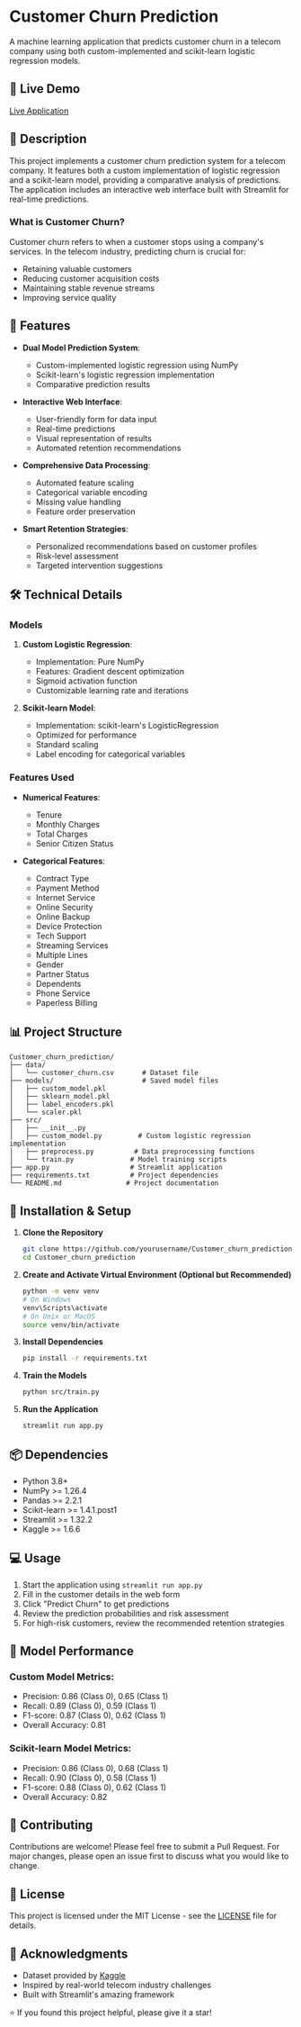 # Customer Churn Prediction

A machine learning application that predicts customer churn in a telecom company using both custom-implemented and scikit-learn logistic regression models.

## 🔴 Live Demo
[Live Application](https://customerchur.streamlit.app/)

## 📝 Description

This project implements a customer churn prediction system for a telecom company. It features both a custom implementation of logistic regression and a scikit-learn model, providing a comparative analysis of predictions. The application includes an interactive web interface built with Streamlit for real-time predictions.

### What is Customer Churn?
Customer churn refers to when a customer stops using a company's services. In the telecom industry, predicting churn is crucial for:
- Retaining valuable customers
- Reducing customer acquisition costs
- Maintaining stable revenue streams
- Improving service quality

## 🎯 Features

- **Dual Model Prediction System**:
  - Custom-implemented logistic regression using NumPy
  - Scikit-learn's logistic regression implementation
  - Comparative prediction results

- **Interactive Web Interface**:
  - User-friendly form for data input
  - Real-time predictions
  - Visual representation of results
  - Automated retention recommendations

- **Comprehensive Data Processing**:
  - Automated feature scaling
  - Categorical variable encoding
  - Missing value handling
  - Feature order preservation

- **Smart Retention Strategies**:
  - Personalized recommendations based on customer profiles
  - Risk-level assessment
  - Targeted intervention suggestions

## 🛠️ Technical Details

### Models
1. **Custom Logistic Regression**:
   - Implementation: Pure NumPy
   - Features: Gradient descent optimization
   - Sigmoid activation function
   - Customizable learning rate and iterations

2. **Scikit-learn Model**:
   - Implementation: scikit-learn's LogisticRegression
   - Optimized for performance
   - Standard scaling
   - Label encoding for categorical variables

### Features Used
- **Numerical Features**:
  - Tenure
  - Monthly Charges
  - Total Charges
  - Senior Citizen Status

- **Categorical Features**:
  - Contract Type
  - Payment Method
  - Internet Service
  - Online Security
  - Online Backup
  - Device Protection
  - Tech Support
  - Streaming Services
  - Multiple Lines
  - Gender
  - Partner Status
  - Dependents
  - Phone Service
  - Paperless Billing

## 📊 Project Structure

```
Customer_churn_prediction/
├── data/
│   └── customer_churn.csv       # Dataset file
├── models/                      # Saved model files
│   ├── custom_model.pkl
│   ├── sklearn_model.pkl
│   ├── label_encoders.pkl
│   └── scaler.pkl
├── src/
│   ├── __init__.py
│   ├── custom_model.py         # Custom logistic regression implementation
│   ├── preprocess.py          # Data preprocessing functions
│   └── train.py              # Model training scripts
├── app.py                    # Streamlit application
├── requirements.txt          # Project dependencies
└── README.md                # Project documentation
```

## 🚀 Installation & Setup

1. **Clone the Repository**
   ```bash
   git clone https://github.com/yourusername/Customer_churn_prediction.git
   cd Customer_churn_prediction
   ```

2. **Create and Activate Virtual Environment (Optional but Recommended)**
   ```bash
   python -m venv venv
   # On Windows
   venv\Scripts\activate
   # On Unix or MacOS
   source venv/bin/activate
   ```

3. **Install Dependencies**
   ```bash
   pip install -r requirements.txt
   ```

4. **Train the Models**
   ```bash
   python src/train.py
   ```

5. **Run the Application**
   ```bash
   streamlit run app.py
   ```

## 📦 Dependencies

- Python 3.8+
- NumPy >= 1.26.4
- Pandas >= 2.2.1
- Scikit-learn >= 1.4.1.post1
- Streamlit >= 1.32.2
- Kaggle >= 1.6.6

## 💻 Usage

1. Start the application using `streamlit run app.py`
2. Fill in the customer details in the web form
3. Click "Predict Churn" to get predictions
4. Review the prediction probabilities and risk assessment
5. For high-risk customers, review the recommended retention strategies

## 🎯 Model Performance

### Custom Model Metrics:
- Precision: 0.86 (Class 0), 0.65 (Class 1)
- Recall: 0.89 (Class 0), 0.59 (Class 1)
- F1-score: 0.87 (Class 0), 0.62 (Class 1)
- Overall Accuracy: 0.81

### Scikit-learn Model Metrics:
- Precision: 0.86 (Class 0), 0.68 (Class 1)
- Recall: 0.90 (Class 0), 0.58 (Class 1)
- F1-score: 0.88 (Class 0), 0.62 (Class 1)
- Overall Accuracy: 0.82

## 🤝 Contributing

Contributions are welcome! Please feel free to submit a Pull Request. For major changes, please open an issue first to discuss what you would like to change.


## 📄 License

This project is licensed under the MIT License - see the [LICENSE](LICENSE) file for details.

## 🙏 Acknowledgments

- Dataset provided by [Kaggle](https://www.kaggle.com/datasets/blastchar/telco-customer-churn)
- Inspired by real-world telecom industry challenges
- Built with Streamlit's amazing framework


⭐️ If you found this project helpful, please give it a star! 
